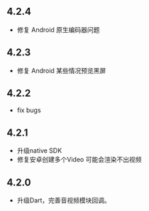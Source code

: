 ## 4.2.4
* 修复 Android 原生编码器问题

## 4.2.3
* 修复 Android 某些情况预览黑屏

## 4.2.2
* fix bugs

## 4.2.1

* 升级native SDK
* 修复安卓创建多个Video 可能会渲染不出视频

## 4.2.0

* 升级Dart，完善音视频模块回调。

